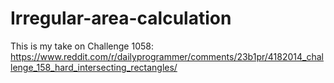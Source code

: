 # Irregular-area-calculation
This is my take on Challenge 1058: https://www.reddit.com/r/dailyprogrammer/comments/23b1pr/4182014_challenge_158_hard_intersecting_rectangles/
